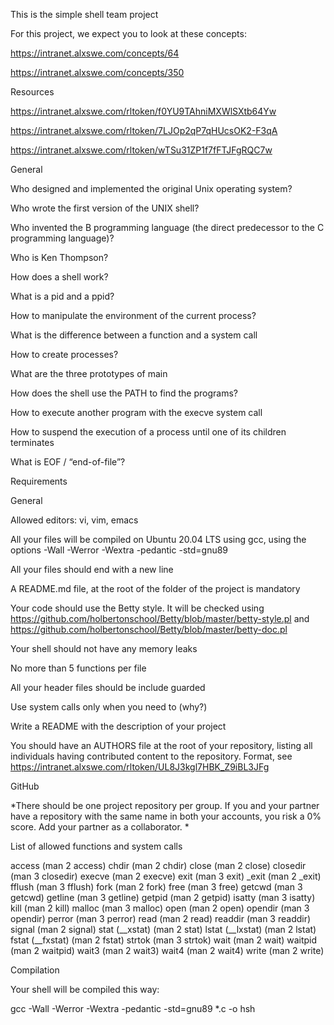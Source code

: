 This is the simple shell team project

For this project, we expect you to look at these concepts:

https://intranet.alxswe.com/concepts/64

https://intranet.alxswe.com/concepts/350
       
Resources

https://intranet.alxswe.com/rltoken/f0YU9TAhniMXWlSXtb64Yw

https://intranet.alxswe.com/rltoken/7LJOp2qP7qHUcsOK2-F3qA

https://intranet.alxswe.com/rltoken/wTSu31ZP1f7fFTJFgRQC7w

 
 General
 
 
Who designed and implemented the original Unix operating system?

Who wrote the first version of the UNIX shell?

Who invented the B programming language (the direct predecessor to the C programming language)?

Who is Ken Thompson?

How does a shell work?

What is a pid and a ppid?

How to manipulate the environment of the current process?

What is the difference between a function and a system call

How to create processes?

What are the three prototypes of main

How does the shell use the PATH to find the programs?

How to execute another program with the execve system call

How to suspend the execution of a process until one of its children terminates

What is EOF / “end-of-file”?

Requirements

General

Allowed editors: vi, vim, emacs

All your files will be compiled on Ubuntu 20.04 LTS using gcc, using the options -Wall -Werror -Wextra -pedantic -std=gnu89

All your files should end with a new line

A README.md file, at the root of the folder of the project is mandatory

Your code should use the Betty style. It will be checked using https://github.com/holbertonschool/Betty/blob/master/betty-style.pl and https://github.com/holbertonschool/Betty/blob/master/betty-doc.pl

Your shell should not have any memory leaks

No more than 5 functions per file

All your header files should be include guarded

Use system calls only when you need to (why?)

Write a README with the description of your project

You should have an AUTHORS file at the root of your repository, listing all individuals having contributed content to the repository. Format, see https://intranet.alxswe.com/rltoken/UL8J3kgl7HBK_Z9iBL3JFg

GitHub


*There should be one project repository per group. If you and your partner have a repository with the same name in both your accounts, you risk a 0% score. Add your partner as a collaborator. *

List of allowed functions and system calls


access (man 2 access)
chdir (man 2 chdir)
close (man 2 close)
closedir (man 3 closedir)
execve (man 2 execve)
exit (man 3 exit)
_exit (man 2 _exit)
fflush (man 3 fflush)
fork (man 2 fork)
free (man 3 free)
getcwd (man 3 getcwd)
getline (man 3 getline)
getpid (man 2 getpid)
isatty (man 3 isatty)
kill (man 2 kill)
malloc (man 3 malloc)
open (man 2 open)
opendir (man 3 opendir)
perror (man 3 perror)
read (man 2 read)
readdir (man 3 readdir)
signal (man 2 signal)
stat (__xstat) (man 2 stat)
lstat (__lxstat) (man 2 lstat)
fstat (__fxstat) (man 2 fstat)
strtok (man 3 strtok)
wait (man 2 wait)
waitpid (man 2 waitpid)
wait3 (man 2 wait3)
wait4 (man 2 wait4)
write (man 2 write)


Compilation

Your shell will be compiled this way:

gcc -Wall -Werror -Wextra -pedantic -std=gnu89 *.c -o hsh
